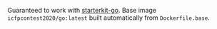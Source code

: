 Guaranteed to work with [starterkit-go](https://github.com/icfpcontest2020/starterkit-go).
Base image `icfpcontest2020/go:latest` built automatically from `Dockerfile.base`.

